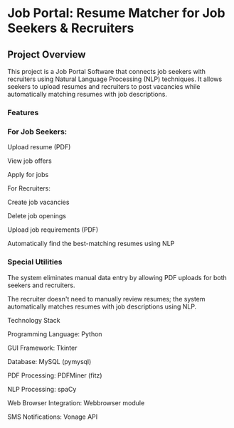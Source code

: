 # Job Portal: Resume Matcher for Job Seekers & Recruiters

## Project Overview

This project is a Job Portal Software that connects job seekers with recruiters using Natural Language Processing (NLP) techniques. It allows seekers to upload resumes and recruiters to post vacancies while automatically matching resumes with job descriptions.

### Features

### For Job Seekers:

Upload resume (PDF)

View job offers

Apply for jobs

For Recruiters:

Create job vacancies

Delete job openings

Upload job requirements (PDF)

Automatically find the best-matching resumes using NLP

### Special Utilities

The system eliminates manual data entry by allowing PDF uploads for both seekers and recruiters.

The recruiter doesn't need to manually review resumes; the system automatically matches resumes with job descriptions using NLP.

Technology Stack

Programming Language: Python

GUI Framework: Tkinter

Database: MySQL (pymysql)

PDF Processing: PDFMiner (fitz)

NLP Processing: spaCy

Web Browser Integration: Webbrowser module

SMS Notifications: Vonage API

